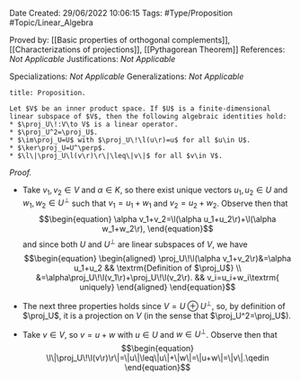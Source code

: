<div class="topSpace"></div>

Date Created: 29/06/2022 10:06:15
Tags: #Type/Proposition #Topic/Linear_Algebra

Proved by: [[Basic properties of orthogonal complements]], [[Characterizations of projections]], [[Pythagorean Theorem]]
References: <i>Not Applicable</i>
Justifications: <i>Not Applicable</i>

Specializations: <i>Not Applicable</i>
Generalizations: <i>Not Applicable</i>

``` ad-Proposition
title: Proposition.

Let $V$ be an inner product space. If $U$ is a finite-dimensional linear subspace of $V$, then the following algebraic identities hold:
* $\proj_U\!:V\to V$ is a linear operator.
* $\proj_U^2=\proj_U$.
* $\im\proj_U=U$ with $\proj_U\!\l(u\r)=u$ for all $u\in U$.
* $\ker\proj_U=U^\perp$.
* $\l\|\proj_U\l(v\r)\r\|\leq\|v\|$ for all $v\in V$.

```

<i>Proof.</i> 
* Take $v_1,v_2\in V$ and $\alpha\in K$, so there exist unique vectors $u_1,u_2\in U$ and $w_1,w_2\in U^\perp$ such that $v_1=u_1+w_1$ and $v_2=u_2+w_2$. Observe then that
$$\begin{equation}
    \alpha v_1+v_2=\l(\alpha u_1+u_2\r)+\l(\alpha w_1+w_2\r),
\end{equation}$$
and since both $U$ and $U^\perp$ are linear subspaces of $V$, we have
$$\begin{equation}
    \begin{aligned}
        \proj_U\!\l(\alpha v_1+v_2\r)&=\alpha u_1+u_2 && \textrm{Definition of $\proj_U$} \\
        &=\alpha\proj_U\!\l(v_1\r)+\proj_U\!\l(v_2\r). && v_i=u_i+w_i\textrm{ uniquely}
    \end{aligned}
\end{equation}$$

* The next three properties holds since $V=U\oplus U^\perp$, so, by definition of $\proj_U$, it is a projection on $V$ (in the sense that $\proj_U^2=\proj_U$).
* Take $v\in V$, so $v=u+w$ with $u\in U$ and $w\in U^\perp$. Observe then that
$$\begin{equation}
    \l\|\proj_U\!\l(v\r)\r\|=\|u\|\leq\|u\|+\|w\|=\|u+w\|=\|v\|.\qedin
\end{equation}$$

